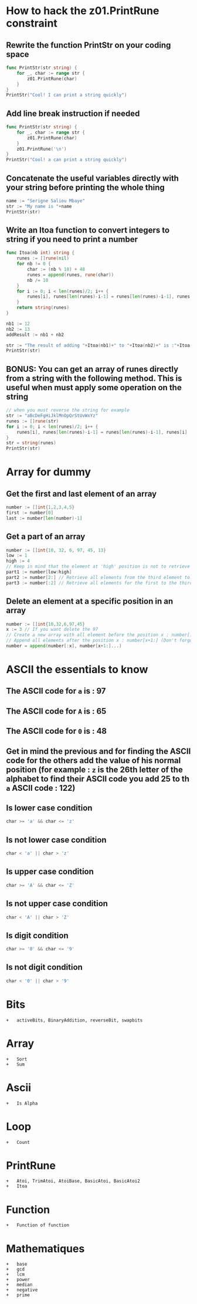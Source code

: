 #   How to hack the z01.PrintRune constraint

##  Rewrite the function PrintStr on your coding space
```go
func PrintStr(str string) {
	for _, char := range str {
		z01.PrintRune(char)
	}
}
PrintStr("Cool! I can print a string quickly")
```

##  Add line break instruction if needed
```go
func PrintStr(str string) {
	for _, char := range str {
		z01.PrintRune(char)
	}
    z01.PrintRune('\n')
}
PrintStr("Cool! a can print a string quickly")
```

##  Concatenate the useful variables directly with your string before printing the whole thing
```go
name := "Serigne Saliou Mbaye"
str := "My name is "+name
PrintStr(str)
```

<div class="page"></div>

##  Write an Itoa function to convert integers to string if you need to print a number
```go
func Itoa(nb int) string {
	runes := []rune(nil)
	for nb != 0 {
		char := (nb % 10) + 48
		runes = append(runes, rune(char))
		nb /= 10
	}
	for i := 0; i < len(runes)/2; i++ {
		runes[i], runes[len(runes)-i-1] = runes[len(runes)-i-1], runes[i]
	}
	return string(runes)
}

nb1 := 12
nb2 := 13
addResult := nb1 + nb2

str := "The result of adding "+Itoa(nb1)+" to "+Itoa(nb2)+" is :"+Itoa(addResult)
PrintStr(str)
```

##   BONUS: You can get an array of runes directly from a string with the following method. This is useful when must apply some operation on the string
```go
// when you must reverse the string for example
str := "aBcDeFgHiJklMnOpQrStUvWxYz"
runes := []rune(str)
for i := 0; i < len(runes)/2; i++ {
	runes[i], runes[len(runes)-i-1] = runes[len(runes)-i-1], runes[i]
}
str = string(runes)
PrintStr(str)
```

<div class="page"></div>

#   Array for dummy

##  Get the first and last element of an array
```go
number := []int{1,2,3,4,5}
first := number[0]
last := number[len(number)-1]
```

## Get a part of an array
```go
number := []int{10, 32, 6, 97, 45, 13}
low := 1
high := 4
// Keep in mind that the element at 'high' position is not to retrieve
part1 := number[low:high]
part2 := number[2:] // Retrieve all elements from the third element to the end
part3 := number[:2] // Retrieve all elements for the first to the third element (the third exclude)
```

## Delete an element at a specific position in an array
```go
number := []int{10,32,6,97,45}
x := 3 // If you want delete the 97
// Create a new array with all element before the position x : number[:x]
// Append all elements after the position x : number[x+1:] (Don't forgot the ...)
number = append(number[:x], number[x+1:]...)
```

#   ASCII the essentials to know

##	The ASCII code for `a` is : **97**

##	The ASCII code for `A` is : **65**

##	The ASCII code for `0` is : **48**

##	Get in mind the previous and for finding the ASCII code for the others add the value of his normal position (for example : `z` is the 26th letter of the alphabet to find their ASCII code you add 25 to th `a` ASCII code : **122**)

##  Is lower case condition
```go
char >= 'a' && char <= 'z'
```

##  Is not lower case condition
```go
char < 'a' || char > 'z'
```

##  Is upper case condition
```go
char >= 'A' && char <= 'Z'
```

##  Is not upper case condition
```go
char < 'A' || char > 'Z'
```

##  Is digit condition
```go
char >= '0' && char <= '9'
```

##  Is not digit condition
```go
char < '0' || char > '9'
```


#   Bits
    +   activeBits, BinaryAddition, reverseBit, swapbits
#   Array
    +   Sort
    +   Sum
#   Ascii
    +   Is Alpha
#   Loop
    +   Count
#   PrintRune
    +   Atoi, TrimAtoi, AtoiBase, BasicAtoi, BasicAtoi2
    +   Itoa
#   Function
    +   Function of function
#   Mathematiques
    +   base
    +   gcd
    +   lcm
    +   power
    +   median
    +   negative
    +   prime